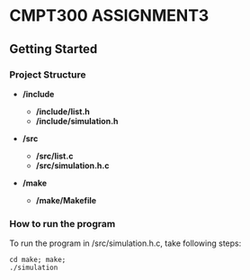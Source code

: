 # CMPT300 ASSIGNMENT3

## Getting Started
### Project Structure
* **/include**
	* **/include/list.h**
  * **/include/simulation.h**

* **/src**
	* **/src/list.c**
	* **/src/simulation.h.c**

* **/make**
	* **/make/Makefile**

### How to run the program
To run the program in /src/simulation.h.c, take following steps:

```
cd make; make;
./simulation
```
